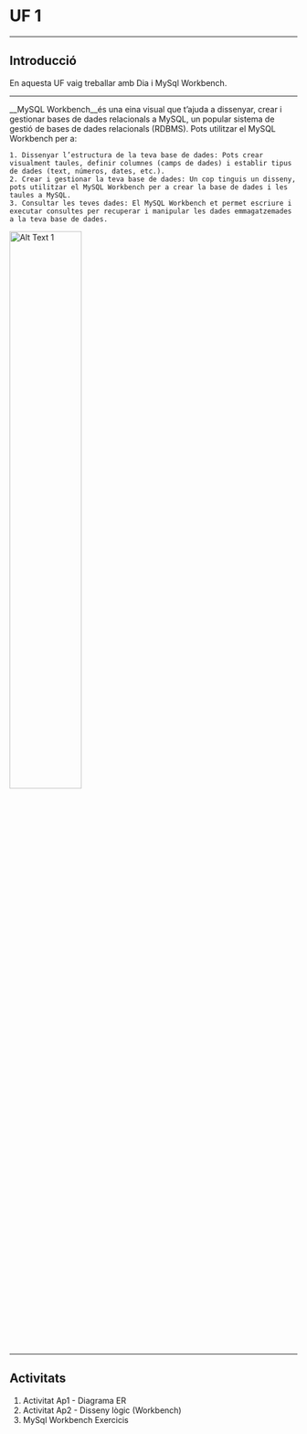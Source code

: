 # UF 1

***

## Introducció

  En aquesta UF vaig treballar amb Dia i MySql Workbench.

***

   __MySQL Workbench__és una eina visual que t’ajuda a dissenyar, crear i gestionar bases de dades relacionals a MySQL, un popular sistema de gestió de bases de dades relacionals (RDBMS).           Pots utilitzar el MySQL Workbench per a:

    1. Dissenyar l’estructura de la teva base de dades: Pots crear visualment taules, definir columnes (camps de dades) i establir tipus de dades (text, números, dates, etc.).
    2. Crear i gestionar la teva base de dades: Un cop tinguis un disseny, pots utilitzar el MySQL Workbench per a crear la base de dades i les taules a MySQL.
    3. Consultar les teves dades: El MySQL Workbench et permet escriure i executar consultes per recuperar i manipular les dades emmagatzemades a la teva base de dades.
    
<img src="https://github.com/mahisumit/DAW-Base-de-dades/blob/main/1.%20Introducci%C3%B3%20a%20les%20bases%20de%20dades%20(UF1)/assests/mysql%20workbench.jpg" alt="Alt Text 1"  style="width: 50%;" >

***

## Activitats
  1. Activitat Ap1 - Diagrama ER
  2. Activitat Ap2 - Disseny lògic (Workbench)
  3. MySql Workbench Exercicis
